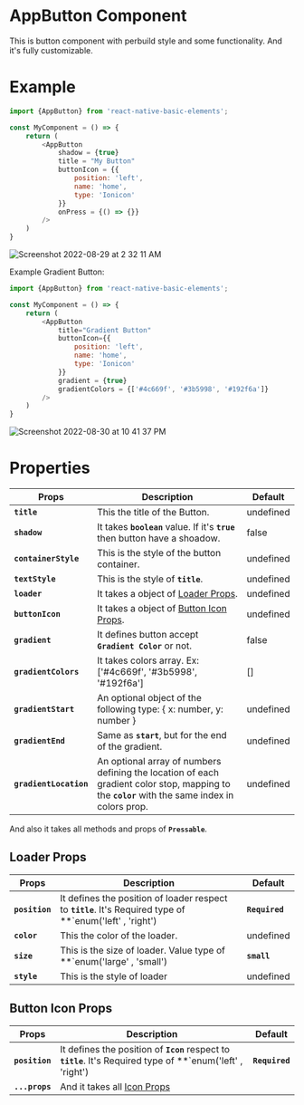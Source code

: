# AppButton Component
This is button component with perbuild style and some functionality. And it's fully customizable.

# Example
```js
import {AppButton} from 'react-native-basic-elements';

const MyComponent = () => {
    return (
        <AppButton
            shadow = {true}
            title = "My Button"
            buttonIcon = {{
                position: 'left',
                name: 'home',
                type: 'Ionicon'
            }}
            onPress = {() => {}}
        />
    )
}
```

![Screenshot 2022-08-29 at 2 32 11 AM](https://user-images.githubusercontent.com/59437316/187094383-460f23c1-4919-40dc-9041-bf1d0b887a3f.png)

Example Gradient Button: 
```js
import {AppButton} from 'react-native-basic-elements';

const MyComponent = () => {
    return (
        <AppButton
            title="Gradient Button"
            buttonIcon={{
                position: 'left',
                name: 'home',
                type: 'Ionicon'
            }}
            gradient = {true}
            gradientColors = {['#4c669f', '#3b5998', '#192f6a']}
        />
    )
}
```
![Screenshot 2022-08-30 at 10 41 37 PM](https://user-images.githubusercontent.com/59437316/187531143-67c1e884-94a7-49ce-b9ca-c13eb120c971.png)

# Properties
| Props                | Description                                                                         | Default   |
|----------------------|-------------------------------------------------------------------------------------|-----------|
| **`title`**          | This the title of the Button.                                                       | undefined |
| **`shadow`**         | It takes **`boolean`** value. If it's **`true`** then button have a shoadow.        | false     |
| **`containerStyle`** | This is the style of the button container.                                          | undefined |
| **`textStyle`**      | This is the style of **`title`**.                                                   | undefined |
| **`loader`**      | It takes a object of [Loader Props](#loader-props).                           | undefined |
| **`buttonIcon`**     | It takes a object of [Button Icon Props](#button-icon-props).              | undefined |
| **`gradient`**       | It defines button accept **`Gradient Color`** or not.                      | false     |
| **`gradientColors`** | It takes colors array. Ex: ['#4c669f', '#3b5998', '#192f6a']               | []        |
| **`gradientStart`**  | An optional object of the following type: { x: number, y: number }         | undefined |
| **`gradientEnd`**    | Same as **`start`**, but for the end of the gradient.                      | undefined |
| **`gradientLocation`** | An optional array of numbers defining the location of each gradient color stop, mapping to the **`color`** with the same index in colors prop.                                                 | undefined |

<!-- | **`ripple`**         | It takes a object of [Ripple Props]().                                              | undefined | -->

And also it takes all methods and props of **`Pressable`**.


## Loader Props
| Props             | Description                                                                         | Default   |
|-------------------|-------------------------------------------------------------------------------------|-----------|
| **`position`**    | It defines the position of loader respect to **`title`**. It's Required type of **`enum('left' , 'right')  | **`Required`** |
| **`color`**       | This the color of the loader.                                                       | undefined |
| **`size`**        | This is the size of loader. Value type of **`enum('large' , 'small')                | **`small`** |
| **`style`**       | This is the style of loader                                                         | undefined |


## Button Icon Props
| Props             | Description                                                                         | Default   |
|-------------------|-------------------------------------------------------------------------------------|-----------|
| **`position`**    | It defines the position of **`Icon`** respect to **`title`**. It's Required type of **`enum('left' , 'right')  | **`Required`** |
| **`...props`**    | And it takes all [Icon Props](Icon-component.md#properties)                         |           |
